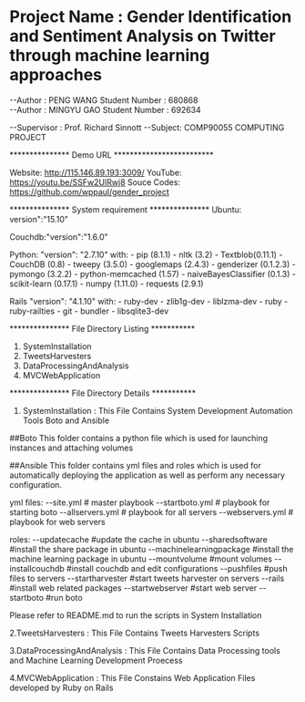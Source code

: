 Project Name : Gender Identification and Sentiment Analysis on Twitter through machine learning approaches
==========================================================================================================

--Author :  PENG WANG  Student Number : 680868                 
--Author :  MINGYU GAO Student Number : 692634

--Supervisor : Prof. Richard Sinnott
--Subject: COMP90055 COMPUTING PROJECT

*************** Demo URL *************************

Website: http://115.146.89.193:3009/
YouTube: https://youtu.be/SSFw2UIRwj8
Souce Codes: https://github.com/wppaul/gender_project

*************** System requirement ***************
Ubuntu: version":"15.10"

Couchdb:"version":"1.6.0"

Python: "version": "2.7.10" with:
    - pip (8.1.1)
    - nltk (3.2)
    - Textblob(0.11.1)
    - CouchDB (0.8)
    - tweepy (3.5.0)
    - googlemaps (2.4.3)
    - genderizer (0.1.2.3)
    - pymongo (3.2.2)
    - python-memcached (1.57)
    - naiveBayesClassifier (0.1.3)
    - scikit-learn (0.17.1)
    - numpy (1.11.0)
    - requests (2.9.1)

Rails "version": "4.1.10" with:
    - ruby-dev
    - zlib1g-dev
    - liblzma-dev
    - ruby
    - ruby-railties
    - git
    - bundler
    - libsqlite3-dev

*************** File Directory Listing ***********

1. SystemInstallation
2. TweetsHarvesters
3. DataProcessingAndAnalysis
4. MVCWebApplication

*************** File Directory Details ***********

1. SystemInstallation : This File Contains System Development Automation Tools Boto and Ansible

##Boto 
This folder contains a python file which is used for launching instances and attaching volumes

##Ansible
This folder contains yml files and roles which is used for automatically deploying the application as well as perform any necessary configuration.

yml files:
--site.yml         # master playbook
--startboto.yml    # playbook for starting boto
--allservers.yml   # playbook for all servers
--webservers.yml   # playbook for web servers

roles:
--updatecache             #update the cache in ubuntu
--sharedsoftware          #install the share package in ubuntu
--machinelearningpackage  #install the machine learning package in ubuntu
--mountvolume             #mount volumes
--installcouchdb          #install couchdb and edit configurations
--pushfiles               #push files to servers
--startharvester          #start tweets harvester on servers
--rails                   #install web related packages 
--startwebserver          #start web server
--startboto               #run boto

Please refer to README.md to run the scripts in System Installation

2.TweetsHarvesters : This File Contains Tweets Harvesters Scripts

3.DataProcessingAndAnalysis : This File Contains Data Processing tools and Machine Learning Development Proecess

4.MVCWebApplication : This File Constains Web Application Files developed by Ruby on Rails
